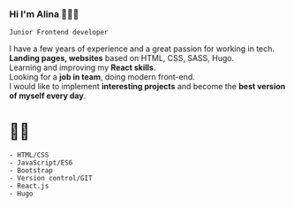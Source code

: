 ### Hi I'm Alina 🙋🏼‍♀️


``` Junior Frontend developer ```

I have a few years of experience and a great passion for working in tech.  
**Landing pages, websites** based on HTML, CSS, SASS, Hugo.  
Learning and improving my **React skills**.  
Looking for a **job in team**, doing modern front-end.  
I would like to implement **interesting projects** and become the **best version of myself every day**.
# 👩‍💻
```
- HTML/CSS
- JavaScript/ES6
- Bootstrap 
- Version control/GIT
- React.js
- Hugo
```
